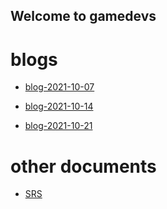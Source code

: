 ## Welcome to gamedevs


# blogs


- [blog-2021-10-07](https://albgei.github.io/gamedevs/blog-2021-10-07)

- [blog-2021-10-14](https://albgei.github.io/gamedevs/blog-2021-10-14)

- [blog-2021-10-21](https://albgei.github.io/gamedevs/blog-2021-10-21)


# other documents

- [SRS](https://albgei.github.io/gamedevs/SRS)
